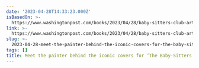 ```yaml
---
date: '2023-04-28T14:33:23.000Z'
isBasedOn: >-
  https://www.washingtonpost.com/books/2023/04/28/baby-sitters-club-art-hodges-soileu/
link: >-
  https://www.washingtonpost.com/books/2023/04/28/baby-sitters-club-art-hodges-soileu/
slug: >-
  2023-04-28-meet-the-painter-behind-the-iconic-covers-for-the-baby-sitters-club-the
tags: []
title: Meet the painter behind the iconic covers for ‘The Baby-Sitters Club’ - The
---
```


